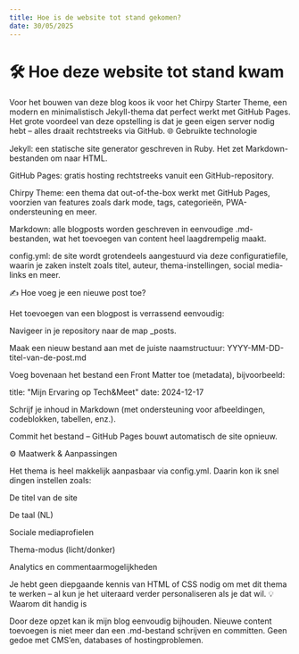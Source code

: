 ```yaml
---
title: Hoe is de website tot stand gekomen?
date: 30/05/2025
---
```


# 🛠️ Hoe deze website tot stand kwam

Voor het bouwen van deze blog koos ik voor het Chirpy Starter Theme, een modern en minimalistisch Jekyll-thema dat perfect werkt met GitHub Pages. Het grote voordeel van deze opstelling is dat je geen eigen server nodig hebt – alles draait rechtstreeks via GitHub.
🌐 Gebruikte technologie

  Jekyll: een statische site generator geschreven in Ruby. Het zet Markdown-bestanden om naar HTML.

  GitHub Pages: gratis hosting rechtstreeks vanuit een GitHub-repository.

  Chirpy Theme: een thema dat out-of-the-box werkt met GitHub Pages, voorzien van features zoals dark mode, tags, categorieën, PWA-ondersteuning en meer.

  Markdown: alle blogposts worden geschreven in eenvoudige .md-bestanden, wat het toevoegen van content heel laagdrempelig maakt.

  config.yml: de site wordt grotendeels aangestuurd via deze configuratiefile, waarin je zaken instelt zoals titel, auteur, thema-instellingen, social media-links en meer.

✍️ Hoe voeg je een nieuwe post toe?

Het toevoegen van een blogpost is verrassend eenvoudig:

  Navigeer in je repository naar de map _posts.

  Maak een nieuw bestand aan met de juiste naamstructuur:
  YYYY-MM-DD-titel-van-de-post.md

  Voeg bovenaan het bestand een Front Matter toe (metadata), bijvoorbeeld:

title: "Mijn Ervaring op Tech&Meet"
date: 2024-12-17


  Schrijf je inhoud in Markdown (met ondersteuning voor afbeeldingen, codeblokken, tabellen, enz.).

  Commit het bestand – GitHub Pages bouwt automatisch de site opnieuw.

⚙️ Maatwerk & Aanpassingen

Het thema is heel makkelijk aanpasbaar via config.yml. Daarin kon ik snel dingen instellen zoals:

  De titel van de site

  De taal (NL)

  Sociale mediaprofielen

  Thema-modus (licht/donker)

  Analytics en commentaarmogelijkheden

Je hebt geen diepgaande kennis van HTML of CSS nodig om met dit thema te werken – al kun je het uiteraard verder personaliseren als je dat wil.
💡 Waarom dit handig is

Door deze opzet kan ik mijn blog eenvoudig bijhouden. Nieuwe content toevoegen is niet meer dan een .md-bestand schrijven en committen. Geen gedoe met CMS’en, databases of hostingproblemen.
